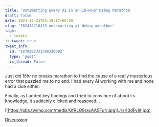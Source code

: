 ```yaml
---
title: 'Outsmarting Every AI in an 18-Hour Debug Marathon'
draft: false
date: 2024-12-21T04:19:17+00:00
slug: '202412210419-outsmarting-ai-debug-marathon'
tags:
  - tweets
is_tweet: true
tweet_info:
  id: '1870202331398320602'
  type: 'post'
  is_thread: False
---
```




Just did 18hr no breaks marathon to find the cause of a really mysterious error that puzzled me to no end. I had every AI working with me and none had a clue either. 

Finally, as I added key findings and tried to convince o1 about its knowledge, it suddenly clicked and reasoned… 

![https://pbs.twimg.com/media/GfRLG9racAA5FuN.jpg](JrsK3dFv8t.jpg)

[Discussion](https://x.com/sytelus/status/1870202331398320602)

